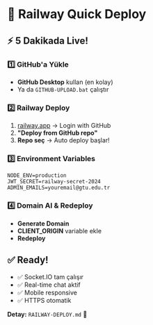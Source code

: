 # 🚆 Railway Quick Deploy

## ⚡ 5 Dakikada Live!

### 1️⃣ **GitHub'a Yükle**
- **GitHub Desktop** kullan (en kolay)
- Ya da `GITHUB-UPLOAD.bat` çalıştır

### 2️⃣ **Railway Deploy**
1. [railway.app](https://railway.app) → Login with GitHub
2. **"Deploy from GitHub repo"**
3. **Repo seç** → Auto deploy başlar!

### 3️⃣ **Environment Variables**
```
NODE_ENV=production
JWT_SECRET=railway-secret-2024
ADMIN_EMAILS=youremail@gtu.edu.tr
```

### 4️⃣ **Domain Al & Redeploy**
- **Generate Domain**
- **CLIENT_ORIGIN** variable ekle
- **Redeploy**

## ✅ **Ready!**
- ✅ Socket.IO tam çalışır
- ✅ Real-time chat aktif
- ✅ Mobile responsive
- ✅ HTTPS otomatik

**Detay:** `RAILWAY-DEPLOY.md` 🚆